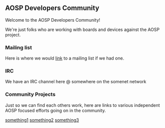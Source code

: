 ## AOSP Developers Community

Welcome to the AOSP Developers Community!

We're just folks who are working with boards and devices against the AOSP project.

### Mailing list

Here is where we would [link](https://nowhere) to a mailing list if we had one.

### IRC

We have an IRC channel here @ somewhere on the somenet network

### Community Projects

Just so we can find each others work, here are links to various independent AOSP focused efforts going on in the community.

[something1](http://nowhere)
[something2](http://nowhere)
[something3](http://nowhere)
